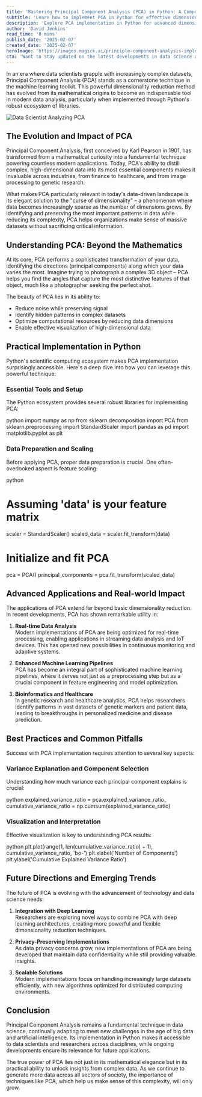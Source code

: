 ```yaml
---
title: 'Mastering Principal Component Analysis (PCA) in Python: A Comprehensive Guide to Dimensionality Reduction'
subtitle: 'Learn how to implement PCA in Python for effective dimensionality reduction'
description: 'Explore PCA implementation in Python for advanced dimensionality reduction. This guide covers everything from foundational concepts to real-world applications, coupled with practical Python code examples for modern data challenges.'
author: 'David Jenkins'
read_time: '8 mins'
publish_date: '2025-02-07'
created_date: '2025-02-07'
heroImage: 'https://images.magick.ai/principle-component-analysis-implementation.png'
cta: 'Want to stay updated on the latest developments in data science and machine learning? Follow us on LinkedIn for more expert insights and practical tutorials on implementing advanced analytics techniques.'
---
```


In an era where data scientists grapple with increasingly complex datasets, Principal Component Analysis (PCA) stands as a cornerstone technique in the machine learning toolkit. This powerful dimensionality reduction method has evolved from its mathematical origins to become an indispensable tool in modern data analysis, particularly when implemented through Python's robust ecosystem of libraries.

![Data Scientist Analyzing PCA](https://i.magick.ai/PIXE/1738954763673_magick_img.webp)

## The Evolution and Impact of PCA

Principal Component Analysis, first conceived by Karl Pearson in 1901, has transformed from a mathematical curiosity into a fundamental technique powering countless modern applications. Today, PCA's ability to distill complex, high-dimensional data into its most essential components makes it invaluable across industries, from finance to healthcare, and from image processing to genetic research.

What makes PCA particularly relevant in today's data-driven landscape is its elegant solution to the "curse of dimensionality" – a phenomenon where data becomes increasingly sparse as the number of dimensions grows. By identifying and preserving the most important patterns in data while reducing its complexity, PCA helps organizations make sense of massive datasets without sacrificing critical information.

## Understanding PCA: Beyond the Mathematics

At its core, PCA performs a sophisticated transformation of your data, identifying the directions (principal components) along which your data varies the most. Imagine trying to photograph a complex 3D object – PCA helps you find the angles that capture the most distinctive features of that object, much like a photographer seeking the perfect shot.

The beauty of PCA lies in its ability to:

- Reduce noise while preserving signal
- Identify hidden patterns in complex datasets
- Optimize computational resources by reducing data dimensions
- Enable effective visualization of high-dimensional data

## Practical Implementation in Python

Python's scientific computing ecosystem makes PCA implementation surprisingly accessible. Here's a deep dive into how you can leverage this powerful technique:

### Essential Tools and Setup

The Python ecosystem provides several robust libraries for implementing PCA:

python
import numpy as np
from sklearn.decomposition import PCA
from sklearn.preprocessing import StandardScaler
import pandas as pd
import matplotlib.pyplot as plt


### Data Preparation and Scaling

Before applying PCA, proper data preparation is crucial. One often-overlooked aspect is feature scaling:

python
# Assuming 'data' is your feature matrix
scaler = StandardScaler()
scaled_data = scaler.fit_transform(data)

# Initialize and fit PCA
pca = PCA()
principal_components = pca.fit_transform(scaled_data)


## Advanced Applications and Real-world Impact

The applications of PCA extend far beyond basic dimensionality reduction. In recent developments, PCA has shown remarkable utility in:

1. **Real-time Data Analysis**  
   Modern implementations of PCA are being optimized for real-time processing, enabling applications in streaming data analysis and IoT devices. This has opened new possibilities in continuous monitoring and adaptive systems.

2. **Enhanced Machine Learning Pipelines**  
   PCA has become an integral part of sophisticated machine learning pipelines, where it serves not just as a preprocessing step but as a crucial component in feature engineering and model optimization.

3. **Bioinformatics and Healthcare**  
   In genetic research and healthcare analytics, PCA helps researchers identify patterns in vast datasets of genetic markers and patient data, leading to breakthroughs in personalized medicine and disease prediction.

## Best Practices and Common Pitfalls

Success with PCA implementation requires attention to several key aspects:

### Variance Explanation and Component Selection

Understanding how much variance each principal component explains is crucial:

python
explained_variance_ratio = pca.explained_variance_ratio_
cumulative_variance_ratio = np.cumsum(explained_variance_ratio)


### Visualization and Interpretation

Effective visualization is key to understanding PCA results:

python
plt.plot(range(1, len(cumulative_variance_ratio) + 1), 
         cumulative_variance_ratio, 'bo-')
plt.xlabel('Number of Components')
plt.ylabel('Cumulative Explained Variance Ratio')


## Future Directions and Emerging Trends

The future of PCA is evolving with the advancement of technology and data science needs:

1. **Integration with Deep Learning**  
   Researchers are exploring novel ways to combine PCA with deep learning architectures, creating more powerful and flexible dimensionality reduction techniques.

2. **Privacy-Preserving Implementations**  
   As data privacy concerns grow, new implementations of PCA are being developed that maintain data confidentiality while still providing valuable insights.

3. **Scalable Solutions**  
   Modern implementations focus on handling increasingly large datasets efficiently, with new algorithms optimized for distributed computing environments.

## Conclusion

Principal Component Analysis remains a fundamental technique in data science, continually adapting to meet new challenges in the age of big data and artificial intelligence. Its implementation in Python makes it accessible to data scientists and researchers across disciplines, while ongoing developments ensure its relevance for future applications.

The true power of PCA lies not just in its mathematical elegance but in its practical ability to unlock insights from complex data. As we continue to generate more data across all sectors of society, the importance of techniques like PCA, which help us make sense of this complexity, will only grow.